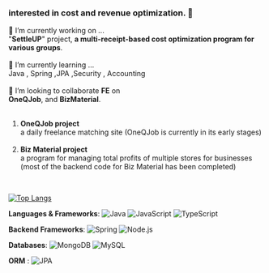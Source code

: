 ###  interested in cost and revenue optimization. 👋


🔭 I’m currently working on  ... </br> "**SettleUP**" project, **a multi-receipt-based cost optimization program for various groups**.</br> </br> 
🌱 I’m currently learning ... </br> Java , Spring ,JPA ,Security , Accounting </br> </br> 
👯 I’m looking to collaborate **FE** on </br>  **OneQJob**, and **BizMaterial**.</br> </br> 
1. **OneQJob project** </br>  a daily freelance matching site (OneQJob is currently in its early stages) </br> </br> 
2. **Biz Material project** </br> a program for managing total profits of multiple stores for businesses (most of the backend code for Biz Material has been completed)
</br>


[![Top Langs](https://github-readme-stats.vercel.app/api/top-langs/?username=donghee9&layout=compact)](https://github.com/anuraghazra/github-readme-stats)


**Languages & Frameworks**: ![Java](https://img.shields.io/badge/Java-EE4266?style=flat-square&logo=Java&logoColor=white) ![JavaScript](https://img.shields.io/badge/JavaScript-FFD23F?style=flat-square&logo=JavaScript&logoColor=white) ![TypeScript](https://img.shields.io/badge/TypeScript-50C4ED?style=flat-square&logo=TypeScript&logoColor=white)

**Backend Frameworks**: ![Spring](https://img.shields.io/badge/Spring-337357?style=flat-square&logo=Spring&logoColor=white) ![Node.js](https://img.shields.io/badge/Node.js-A5DD9B?style=flat-square&logo=Node.js&logoColor=white)

**Databases**: ![MongoDB](https://img.shields.io/badge/MongoDB-78A083?style=flat-square&logo=MongoDB&logoColor=white) ![MySQL](https://img.shields.io/badge/MySQL-59B4C3?style=flat-square&logo=MySQL&logoColor=white)

**ORM** : ![JPA](https://img.shields.io/badge/JPA-000000?style=flat-square&logo=Jpa&logoColor=white)
